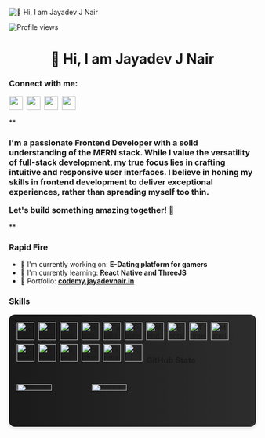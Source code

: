 ![👋 Hi, I am Jayadev J Nair](https://user-images.githubusercontent.com/10498744/210012254-234538ff-d198-48aa-8964-37e6fd45d227.gif)

![Profile views](https://komarev.com/ghpvc/?username=jayadev05&label=Profile%20views&color=0e75b6&style=flat)

<div id="toc">
  <ul align="center" style="list-style: none">
    <summary>
      <h1>
        👋 Hi, I am Jayadev J Nair
      </h1>
    </summary>
  </ul>
</div>

**<h3 align="left">Connect with me:</h3>** 
<p align="left"><a href="jayadevnair05@gmail.com" target="_blank"><img src="https://img.shields.io/badge/Gmail-D14836?style=for-the-badge&logo=gmail&logoColor=white" height="28" style="margin-right: 4px"></a> <a href="https://github.com/jayadev05" target="_blank"><img src="https://img.shields.io/badge/GitHub-100000?style=for-the-badge&logo=github&logoColor=white" height="28" style="margin-right: 4px"></a> <a href="https://www.linkedin.com/in/jayadev05" target="_blank"><img src="https://img.shields.io/badge/LinkedIn-0077B5?style=for-the-badge&logo=linkedin&logoColor=white" height="28" style="margin-right: 4px"></a> <a href="https://twitter.com/jayadev05" target="_blank"><img src="https://img.shields.io/badge/Twitter-000000?style=for-the-badge&logo=X&logoColor=white" height="28" style="margin-right: 4px"></a></p>

 **<h3 align="left">I'm a passionate Frontend Developer with a solid understanding of the MERN stack. While I value the versatility of full-stack development, my true focus lies in crafting intuitive and responsive user interfaces. I believe in honing my skills in frontend development to deliver exceptional experiences, rather than spreading myself too thin.



Let's build something amazing together! 🚀</h3>**

**<h3 align="left">Rapid Fire</h3>**

- 💼 I'm currently working on: **E-Dating platform for gamers**
- 🌱 I'm currently learning: **React Native and ThreeJS**
- 📂 Portfolio: **<a href="codemy.jayadevnair.in" target="_blank">codemy.jayadevnair.in</a>**

 **<h3 align="left">Skills</h3>**

<div style="display: flex; flex-wrap: wrap; gap: 8px; justify-content: left; background: linear-gradient(to right, #1a1a1a, #2d2d2d); padding: 16px; border-radius: 12px; box-shadow: 0 4px 6px rgba(0, 0, 0, 0.1);">
  <img src="https://img.shields.io/badge/JavaScript-F7DF1C?style=for-the-badge&logo=javascript&logoColor=black" height="36" alt="JavaScript">
  <img src="https://img.shields.io/badge/React-20232A?style=for-the-badge&logo=react&logoColor=61DAFB" height="36" alt="React">
  <img src="https://img.shields.io/badge/TypeScript-3178C6?style=for-the-badge&logo=typescript&logoColor=white" height="36" alt="TypeScript">
  <img src="https://img.shields.io/badge/Node.js-339933?style=for-the-badge&logo=node.js&logoColor=white" height="36" alt="Node.js">
  <img src="https://img.shields.io/badge/Tailwind_CSS-38B2AC?style=for-the-badge&logo=tailwind-css&logoColor=white" height="36" alt="Tailwind CSS">
  <img src="https://img.shields.io/badge/Express-000000?style=for-the-badge&logo=express&logoColor=white" height="36" alt="Express">
  <img src="https://img.shields.io/badge/MongoDB-47A248?style=for-the-badge&logo=mongodb&logoColor=white" height="36" alt="MongoDB">
  <img src="https://img.shields.io/badge/Bootstrap-7952B3?style=for-the-badge&logo=bootstrap&logoColor=white" height="36" alt="Bootstrap">
  <img src="https://img.shields.io/badge/Three.js-000000?style=for-the-badge&logo=three.js&logoColor=white" height="36" alt="Three.js">
  <img src="https://img.shields.io/badge/Material_UI-007FFF?style=for-the-badge&logo=mui&logoColor=white" height="36" alt="Material-UI">
  <img src="https://img.shields.io/badge/React_Native-20232A?style=for-the-badge&logo=react&logoColor=61DAFB" height="36" alt="React Native">
  <img src="https://img.shields.io/badge/AWS-232F3E?style=for-the-badge&logo=amazon-aws&logoColor=white" height="36" alt="Amazon AWS">
  <img src="https://img.shields.io/badge/Jest-C21325?style=for-the-badge&logo=jest&logoColor=white" height="36" alt="Jest">
  <img src="https://img.shields.io/badge/Figma-F24E1E?style=for-the-badge&logo=figma&logoColor=white" height="36" alt="Figma">
  <img src="https://img.shields.io/badge/Firebase-FFCA28?style=for-the-badge&logo=firebase&logoColor=black" height="36" alt="Firebase">
  <img src="https://img.shields.io/badge/WebSocket-4353FF?style=for-the-badge&logo=socket.io&logoColor=white" height="36"

 **<h3 align="left">GitHub Stats</h3>**

<p align="left">
  <img width="48%" src="https://github-readme-stats.vercel.app/api?username=jayadev05&theme=react&hide_title=false&hide_rank=false&show_icons=false&include_all_commits=false&count_private=true&line_height=23" alt="GitHub stats Card" />
  <img width="48%" src="https://github-readme-stats.vercel.app/api/top-langs?username=jayadev05&theme=react&hide_title=false&layout=compact&langs_count=6&hide_progress=false&card_width=400" alt="GitHub top-langs Card" />
</p>



